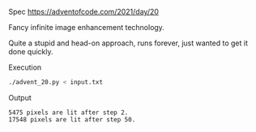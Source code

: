 Spec https://adventofcode.com/2021/day/20

Fancy infinite image enhancement technology.

Quite a stupid and head-on approach, runs forever,
just wanted to get it done quickly.

Execution

```bash
./advent_20.py < input.txt
```

Output

```
5475 pixels are lit after step 2.
17548 pixels are lit after step 50.
```
